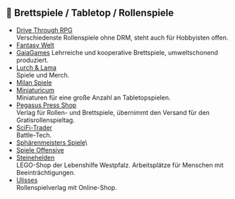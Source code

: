 ## 🧩 Brettspiele / Tabletop / Rollenspiele
* [Drive Through RPG](https://www.drivethrurpg.com/)\
Verschiedenste Rollenspiele ohne DRM, steht auch für Hobbyisten offen.
* [Fantasy Welt](https://www.fantasywelt.de)
* [GaiaGames](https://gaiagames.de)
Lehrreiche und kooperative Brettspiele, umweltschonend produziert.
* [Lurch & Lama](https://lurchundlama.de)\
Spiele und Merch.
* [Milan Spiele](https://www.milan-spiele.de)
* [Miniaturicum](https://www.miniaturicum.de)\
Miniaturen für eine große Anzahl an Tabletopspielen.
* [Pegasus Press Shop](https://pegasusshop.de/)\
Verlag für Rollen- und Brettspiele, übernimmt den Versand für den Gratisrollenspieltag.
* [SciFi-Trader](https://scifi-trader.de)\
Battle-Tech.
* [Sphärenmeisters Spiele](https://www.sphaerenmeisters-spiele.de/)\
* [Spiele Offensive](https://spiele-offensive.de)
* [Steinehelden](https://steinehelden.de)\
LEGO-Shop der Lebenshilfe Westpfalz. Arbeitsplätze für Menschen mit Beeinträchtigungen.
* [Ulisses](https://ulisses-spiele.de/)\
Rollenspielverlag mit Online-Shop.
